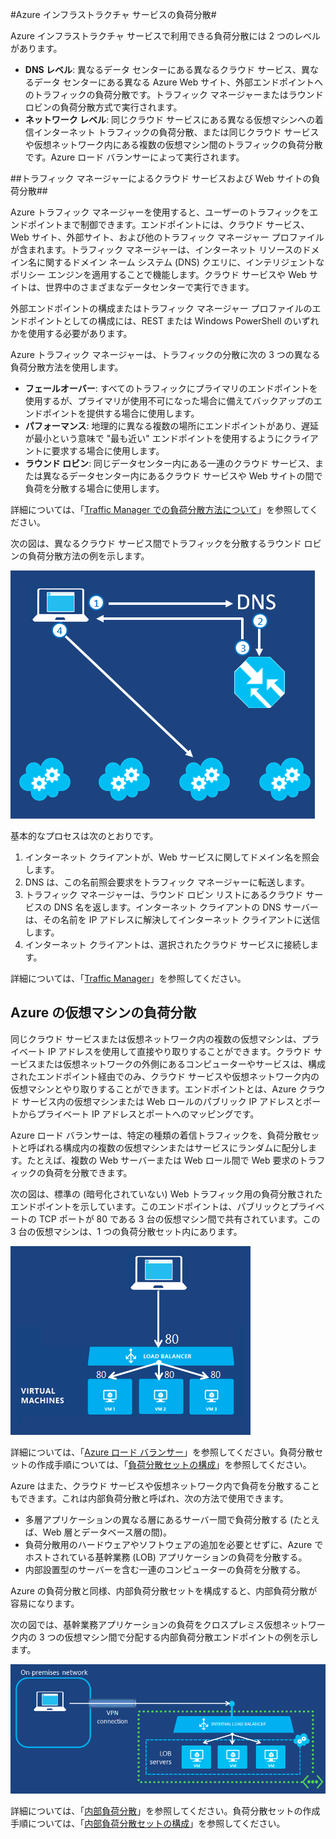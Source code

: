 
#Azure インフラストラクチャ サービスの負荷分散#

Azure インフラストラクチャ サービスで利用できる負荷分散には 2 つのレベルがあります。

- **DNS レベル**: 異なるデータ センターにある異なるクラウド サービス、異なるデータ センターにある異なる Azure Web サイト、外部エンドポイントへのトラフィックの負荷分散です。トラフィック マネージャーまたはラウンド ロビンの負荷分散方式で実行されます。
- **ネットワーク レベル**: 同じクラウド サービスにある異なる仮想マシンへの着信インターネット トラフィックの負荷分散、または同じクラウド サービスや仮想ネットワーク内にある複数の仮想マシン間のトラフィックの負荷分散です。Azure ロード バランサーによって実行されます。

##トラフィック マネージャーによるクラウド サービスおよび Web サイトの負荷分散##

Azure トラフィック マネージャーを使用すると、ユーザーのトラフィックをエンドポイントまで制御できます。エンドポイントには、クラウド サービス、Web サイト、外部サイト、および他のトラフィック マネージャー プロファイルが含まれます。トラフィック マネージャーは、インターネット リソースのドメイン名に関するドメイン ネーム システム (DNS) クエリに、インテリジェントなポリシー エンジンを適用することで機能します。クラウド サービスや Web サイトは、世界中のさまざまなデータセンターで実行できます。

外部エンドポイントの構成またはトラフィック マネージャー プロファイルのエンドポイントとしての構成には、REST または Windows PowerShell のいずれかを使用する必要があります。

Azure トラフィック マネージャーは、トラフィックの分散に次の 3 つの異なる負荷分散方法を使用します。

- **フェールオーバー**: すべてのトラフィックにプライマリのエンドポイントを使用するが、プライマリが使用不可になった場合に備えてバックアップのエンドポイントを提供する場合に使用します。
- **パフォーマンス**: 地理的に異なる複数の場所にエンドポイントがあり、遅延が最小という意味で "最も近い" エンドポイントを使用するようにクライアントに要求する場合に使用します。
- **ラウンド ロビン**: 同じデータセンター内にある一連のクラウド サービス、または異なるデータセンター内にあるクラウド サービスや Web サイトの間で負荷を分散する場合に使用します。

詳細については、「[Traffic Manager での負荷分散方法について](http://msdn.microsoft.com/library/azure/dn339010.aspx)」を参照してください。

次の図は、異なるクラウド サービス間でトラフィックを分散するラウンド ロビンの負荷分散方法の例を示します。

![負荷分散](./media/load-balancing-vms/TMSummary.png)

基本的なプロセスは次のとおりです。

1.	インターネット クライアントが、Web サービスに関してドメイン名を照会します。
2.	DNS は、この名前照会要求をトラフィック マネージャーに転送します。
3.	トラフィック マネージャーは、ラウンド ロビン リストにあるクラウド サービスの DNS 名を返します。インターネット クライアントの DNS サーバーは、その名前を IP アドレスに解決してインターネット クライアントに送信します。
4.	インターネット クライアントは、選択されたクラウド サービスに接続します。

詳細については、「[Traffic Manager](http://msdn.microsoft.com/library/azure/hh745750.aspx)」を参照してください。

## Azure の仮想マシンの負荷分散 ##

同じクラウド サービスまたは仮想ネットワーク内の複数の仮想マシンは、プライベート IP アドレスを使用して直接やり取りすることができます。クラウド サービスまたは仮想ネットワークの外側にあるコンピューターやサービスは、構成されたエンドポイント経由でのみ、クラウド サービスや仮想ネットワーク内の仮想マシンとやり取りすることができます。エンドポイントとは、Azure クラウド サービス内の仮想マシンまたは Web ロールのパブリック IP アドレスとポートからプライベート IP アドレスとポートへのマッピングです。

Azure ロード バランサーは、特定の種類の着信トラフィックを、負荷分散セットと呼ばれる構成内の複数の仮想マシンまたはサービスにランダムに配分します。たとえば、複数の Web サーバーまたは Web ロール間で Web 要求のトラフィックの負荷を分散できます。

次の図は、標準の (暗号化されていない) Web トラフィック用の負荷分散されたエンドポイントを示しています。このエンドポイントは、パブリックとプライベートの TCP ポートが 80 である 3 台の仮想マシン間で共有されています。この 3 台の仮想マシンは、1 つの負荷分散セット内にあります。

![負荷分散](./media/load-balancing-vms/LoadBalancing.png)

詳細については、「[Azure ロード バランサー](http://msdn.microsoft.com/library/azure/dn655058.aspx)」を参照してください。負荷分散セットの作成手順については、「[負荷分散セットの構成](http://msdn.microsoft.com/library/azure/dn655055.aspx)」を参照してください。

Azure はまた、クラウド サービスや仮想ネットワーク内で負荷を分散することもできます。これは内部負荷分散と呼ばれ、次の方法で使用できます。

- 多層アプリケーションの異なる層にあるサーバー間で負荷分散する (たとえば、Web 層とデータベース層の間)。
- 負荷分散用のハードウェアやソフトウェアの追加を必要とせずに、Azure でホストされている基幹業務 (LOB) アプリケーションの負荷を分散する。 
- 内部設置型のサーバーを含む一連のコンピューターの負荷を分散する。

Azure の負荷分散と同様、内部負荷分散セットを構成すると、内部負荷分散が容易になります。

次の図では、基幹業務アプリケーションの負荷をクロスプレミス仮想ネットワーク内の 3 つの仮想マシン間で分配する内部負荷分散エンドポイントの例を示します。

![負荷分散](./media/load-balancing-vms/LOBServers.png)

詳細については、「[内部負荷分散](http://msdn.microsoft.com/library/azure/dn690121.aspx)」を参照してください。負荷分散セットの作成手順については、「[内部負荷分散セットの構成](http://msdn.microsoft.com/library/azure/dn690125.aspx)」を参照してください。

<!-- LINKS -->

<!---HONumber=July15_HO4-->